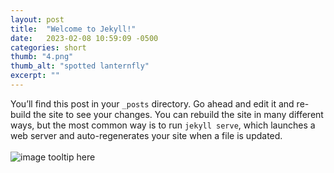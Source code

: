 ```yaml
---
layout: post
title:  "Welcome to Jekyll!"
date:   2023-02-08 10:59:09 -0500
categories: short
thumb: "4.png"
thumb_alt: "spotted lanternfly"
excerpt: ""
---
```

You’ll find this post in your `_posts` directory. Go ahead and edit it and re-build the site to see your changes. You can rebuild the site in many different ways, but the most common way is to run `jekyll serve`, which launches a web server and auto-regenerates your site when a file is updated.<br><br>
![image tooltip here](/fieldnotes/assets/images/2.png)



